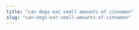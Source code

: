 ```yaml
---
title: "can dogs eat small amounts of cinnamon"
slug: "can-dogs-eat-small-amounts-of-cinnamon"
---
```


